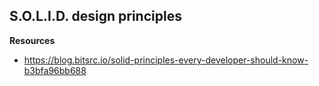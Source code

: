## S.O.L.I.D. design principles


**Resources**
- https://blog.bitsrc.io/solid-principles-every-developer-should-know-b3bfa96bb688
